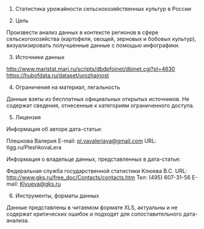 1. Статистика урожайности сельскохозяйственных культур в России

2. Цель

Произвести анализ данных в контексте регионов в сфере сельскогохозяйства (картофеля, овощей, зерновых и бобовых культур), визуализировать получшенные данные с помощью инфографики.

3. Источники данных


http://www.maristat.mari.ru/scripts/dbdpfoinet/dbinet.cgi?pl=4630
https://hubofdata.ru/dataset/urozhainost

4. Ограничения на материал, легальность


Данные взяты из бесплатных официальных открытых источников. Не содержат сведения, отнесенные к категориям ограниченного доступа.

5. Лицензия


Информация об авторе дата-статьи:

Плешкова Валерия
E-mail: pl.vavaleriaya@gmail.com
URL: tlgg.ru/PleshkovaLera

Информация о владельце данных, представленных в дата-статье:


Федеральная служба государственной статистики
Клюева В.С.
URL: http://www.gks.ru/free_doc/Contacts/contacts.htm
Тел: (495) 607-31-56 
E-mail: Klyueva@gks.ru


6. Инструменты, форматы данных


Данные представлены в читаемом формате XLS, актуальны и не содержат критических ошибок и подходят для сопоставительного дата-анализа.





